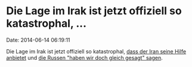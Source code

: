 Die Lage im Irak ist jetzt offiziell so katastrophal, \...
==========================================================

Date: 2014-06-14 06:19:11

Die Lage im Irak ist jetzt offiziell so katastrophal, [dass der Iran
seine Hilfe
anbietet](http://www.foxnews.com/world/2014/06/13/as-jihadists-take-aim-at-baghdad-iran-steps-in-to-help-historical-foe/)
und [die Russen \"haben wir doch gleich gesagt\"
sagen](http://www.washingtonpost.com/blogs/worldviews/wp/2014/06/12/russia-on-iraq-we-told-you-so/).
